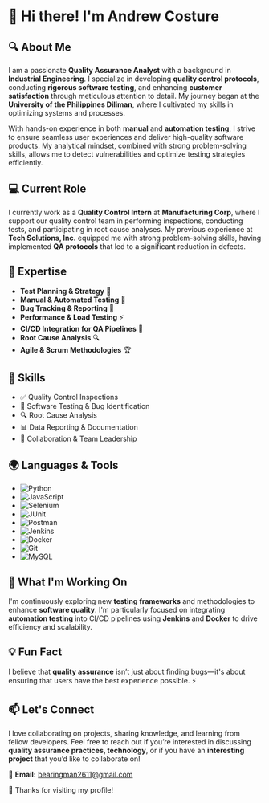 # 👋 Hi there! I'm Andrew Costure

## 🔍 About Me
I am a passionate **Quality Assurance Analyst** with a background in **Industrial Engineering**. I specialize in developing **quality control protocols**, conducting **rigorous software testing**, and enhancing **customer satisfaction** through meticulous attention to detail. My journey began at the **University of the Philippines Diliman**, where I cultivated my skills in optimizing systems and processes.

With hands-on experience in both **manual** and **automation testing**, I strive to ensure seamless user experiences and deliver high-quality software products. My analytical mindset, combined with strong problem-solving skills, allows me to detect vulnerabilities and optimize testing strategies efficiently.

## 💻 Current Role
I currently work as a **Quality Control Intern** at **Manufacturing Corp**, where I support our quality control team in performing inspections, conducting tests, and participating in root cause analyses. My previous experience at **Tech Solutions, Inc.** equipped me with strong problem-solving skills, having implemented **QA protocols** that led to a significant reduction in defects.

## 🎯 Expertise
- **Test Planning & Strategy** 📝
- **Manual & Automated Testing** 🤖
- **Bug Tracking & Reporting** 🐛
- **Performance & Load Testing** ⚡
- **CI/CD Integration for QA Pipelines** 🚀
- **Root Cause Analysis** 🔍
- **Agile & Scrum Methodologies** 🏆

## 🔧 Skills
- ✅ Quality Control Inspections
- 🐞 Software Testing & Bug Identification
- 🔍 Root Cause Analysis
- 📊 Data Reporting & Documentation
- 🤝 Collaboration & Team Leadership

## 🌍 Languages & Tools
- ![Python](https://img.shields.io/badge/Python-3776AB?style=for-the-badge&logo=python&logoColor=white)
- ![JavaScript](https://img.shields.io/badge/JavaScript-F7DF1E?style=for-the-badge&logo=javascript&logoColor=black)
- ![Selenium](https://img.shields.io/badge/Selenium-43B02A?style=for-the-badge&logo=selenium&logoColor=white)
- ![JUnit](https://img.shields.io/badge/JUnit-25A162?style=for-the-badge&logo=junit5&logoColor=white)
- ![Postman](https://img.shields.io/badge/Postman-FF6C37?style=for-the-badge&logo=postman&logoColor=white)
- ![Jenkins](https://img.shields.io/badge/Jenkins-D24939?style=for-the-badge&logo=jenkins&logoColor=white)
- ![Docker](https://img.shields.io/badge/Docker-2496ED?style=for-the-badge&logo=docker&logoColor=white)
- ![Git](https://img.shields.io/badge/Git-F05032?style=for-the-badge&logo=git&logoColor=white)
- ![MySQL](https://img.shields.io/badge/MySQL-4479A1?style=for-the-badge&logo=mysql&logoColor=white)

## 🌱 What I'm Working On
I'm continuously exploring new **testing frameworks** and methodologies to enhance **software quality**. I'm particularly focused on integrating **automation testing** into CI/CD pipelines using **Jenkins** and **Docker** to drive efficiency and scalability.

## 💡 Fun Fact
I believe that **quality assurance** isn’t just about finding bugs—it's about ensuring that users have the best experience possible. ⚡

## 📫 Let's Connect
I love collaborating on projects, sharing knowledge, and learning from fellow developers. Feel free to reach out if you’re interested in discussing **quality assurance practices, technology**, or if you have an **interesting project** that you’d like to collaborate on!

📧 **Email:** bearingman2611@gmail.com

🚀 Thanks for visiting my profile!
